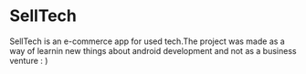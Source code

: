 # SellTech
SellTech is an e-commerce app for used tech.The project was made as a way of learnin new things about android development and not as a business venture : )
